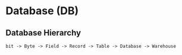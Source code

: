 # Database (DB)
## Database Hierarchy

    bit -> Byte -> Field -> Record -> Table -> Database -> Warehouse
